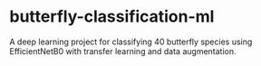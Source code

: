 # butterfly-classification-ml
A deep learning project for classifying 40 butterfly species using EfficientNetB0 with transfer learning and data augmentation.
